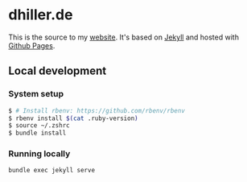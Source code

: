 # dhiller.de

This is the source to my [website](https://www.dhiller.de). It's based on [Jekyll](https://jekyllrb.com/) and hosted with [Github Pages](https://pages.github.com/).

## Local development

### System setup

```sh
$ # Install rbenv: https://github.com/rbenv/rbenv
$ rbenv install $(cat .ruby-version)
$ source ~/.zshrc
$ bundle install
```

### Running locally

```sh
bundle exec jekyll serve
```

